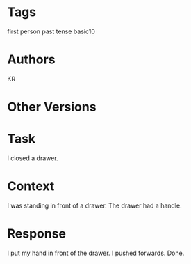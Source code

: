 # Tags

first person
past tense
basic10

# Authors

KR

# Other Versions

# Task

I closed a drawer.

# Context

I was standing in front of a drawer.
The drawer had a handle.

# Response

I put my hand in front of the drawer.
I pushed forwards.
Done.
